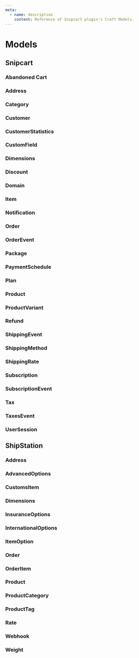 ```yaml
---
meta:
  - name: description
    content: Reference of Snipcart plugin's Craft Models.
---
```


# Models

## Snipcart

### Abandoned Cart

### Address

### Category

### Customer

### CustomerStatistics

### CustomField

### Dimensions

### Discount

### Domain

### Item

### Notification

### Order

### OrderEvent

### Package

### PaymentSchedule

### Plan

### Product

### ProductVariant

### Refund

### ShippingEvent

### ShippingMethod

### ShippingRate

### Subscription

### SubscriptionEvent

### Tax

### TaxesEvent

### UserSession

## ShipStation

### Address

### AdvancedOptions

### CustomsItem

### Dimensions

### InsuranceOptions

### InternationalOptions

### ItemOption

### Order

### OrderItem

### Product

### ProductCategory

### ProductTag

### Rate

### Webhook

### Weight
